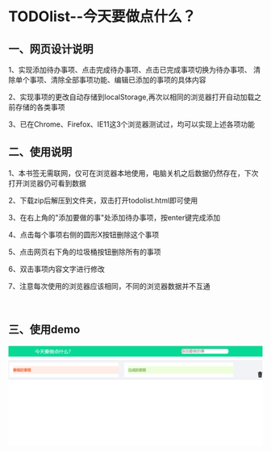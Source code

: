 

# TODOlist--今天要做点什么？



## 一、网页设计说明

​    1、实现添加待办事项、点击完成待办事项、点击已完成事项切换为待办事项、
    清除单个事项、清除全部事项功能、编辑已添加的事项的具体内容

​    2、实现事项的更改自动存储到localStorage,再次以相同的浏览器打开自动加载之前存储的各类事项

​    3、已在Chrome、Firefox、IE11这3个浏览器测试过，均可以实现上述各项功能



## 二、使用说明

   1、本书签无需联网，仅可在浏览器本地使用，电脑关机之后数据仍然存在，下次打开浏览器仍可看到数据

   2、下载zip后解压到文件夹，双击打开todolist.html即可使用

   3、在右上角的"添加要做的事"处添加待办事项，按enter键完成添加

   4、点击每个事项右侧的圆形X按钮删除这个事项

   5、点击网页右下角的垃圾桶按钮删除所有的事项

   6、双击事项内容文字进行修改

   7、注意每次使用的浏览器应该相同，不同的浏览器数据并不互通

​	

## 三、使用demo

![Image text](https://raw.githubusercontent.com/nicholas0707/todolist/master/%E4%BD%BF%E7%94%A8demo.gif)
